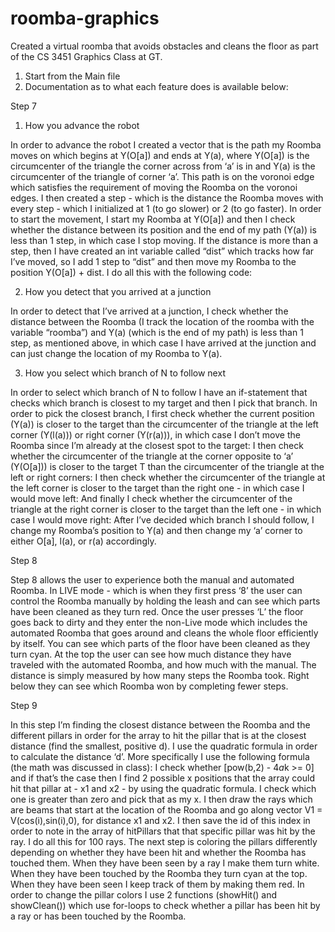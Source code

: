 # roomba-graphics
Created a virtual roomba that avoids obstacles and cleans the floor as part of the CS 3451 Graphics Class at GT.
1. Start from the Main file
2. Documentation as to what each feature does is available below:


Step 7

1.	How you advance the robot

In order to advance the robot I created a vector that is the path my Roomba moves on which begins at Y(O[a]) and ends at Y(a), where Y(O[a]) is the circumcenter of the triangle the corner across from ‘a’ is in and Y(a) is the circumcenter of the triangle of corner ‘a’. This path is on the voronoi edge which satisfies the requirement of moving the Roomba on the voronoi edges. I then created a step - which is the distance the Roomba moves with every step - which I initialized at 1 (to go slower) or 2 (to go faster). 
In order to start the movement, I start my Roomba at Y(O[a]) and then I check whether the distance between its position and the end of my path (Y(a)) is less than 1 step, in which case I stop moving. If the distance is more than a step, then I have created an int variable called “dist” which tracks how far I’ve moved, so I add 1 step to “dist” and then move my Roomba to the position Y(O[a]) + dist. I do all this with the following code:

2.	How you detect that you arrived at a junction

In order to detect that I’ve arrived at a junction, I check whether the distance between the Roomba (I track the location of the roomba with the variable “roomba”) and Y(a) (which is the end of my path) is less than 1 step, as mentioned above, in which case I have arrived at the junction and can just change the location of my Roomba to Y(a).

3.	How you select which branch of N to follow next

In order to select which branch of N to follow I have an if-statement that checks which branch is closest to my target and then I pick that branch. In order to pick the closest branch, I first check whether the current position (Y(a)) is closer to the target than the circumcenter of the triangle at the left corner (Y(l(a))) or right corner (Y(r(a))), in which case I don’t move the Roomba since I’m already at the closest spot to the target:
I then check whether the circumcenter of the triangle at the corner opposite to ‘a’ (Y(O[a])) is closer to the target T than the circumcenter of the triangle at the left or right corners:
I then check whether the circumcenter of the triangle at the left corner is closer to the target than the right one - in which case I would move left: 
And finally I check whether the circumcenter of the triangle at the right corner is closer to the target than the left one - in which case I would move right:
After I’ve decided which branch I should follow, I change my Roomba’s position to Y(a) and then change my ‘a’ corner to either O[a], l(a), or r(a) accordingly.

Step 8

Step 8 allows the user to experience both the manual and automated Roomba. In LIVE mode - which is when they first press ‘8’ the user can control the Roomba manually by holding the leash and can see which parts have been cleaned as they turn red. Once the user presses ‘L’ the floor goes back to dirty and they enter the non-Live mode which includes the automated Roomba that goes around and cleans the whole floor efficiently by itself. You can see which parts of the floor have been cleaned as they turn cyan. At the top the user can see how much distance they have traveled with the automated Roomba, and how much with the manual. The distance is simply measured by how many steps the Roomba took. Right below they can see which Roomba won by completing fewer steps.

Step 9

In this step I’m finding the closest distance between the Roomba and the different pillars in order for the array to hit the pillar that is at the closest distance (find the smallest, positive d). I use the quadratic formula in order to calculate the distance ‘d’. More specifically I use the following formula (the math was discussed in class):
I check whether [pow(b,2) - 4*a*k >= 0] and if that’s the case then I find 2 possible x positions that the array could hit that pillar at - x1 and x2 - by using the quadratic formula. I check which one is greater than zero and pick that as my x. I then draw the rays which are beams that start at the location of the Roomba and go along vector V1 = V(cos(i),sin(i),0), for distance x1 and x2. I then save the id of this index in order to note in the array of hitPillars that that specific pillar was hit by the ray. I do all this for 100 rays.
The next step is coloring the pillars differently depending on whether they have been hit and whether the Roomba has touched them. When they have been seen by a ray I make them turn white. When they have been touched by the Roomba they turn cyan at the top. When they have been seen I keep track of them by making them red. In order to change the pillar colors I use 2 functions (showHit() and showClean()) which use for-loops to check whether a pillar has been hit by a ray or has been touched by the Roomba. 
